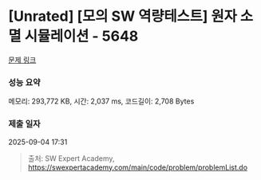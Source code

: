 # [Unrated] [모의 SW 역량테스트] 원자 소멸 시뮬레이션 - 5648 

[문제 링크](https://swexpertacademy.com/main/code/problem/problemDetail.do?contestProbId=AWXRFInKex8DFAUo) 

### 성능 요약

메모리: 293,772 KB, 시간: 2,037 ms, 코드길이: 2,708 Bytes

### 제출 일자

2025-09-04 17:31



> 출처: SW Expert Academy, https://swexpertacademy.com/main/code/problem/problemList.do